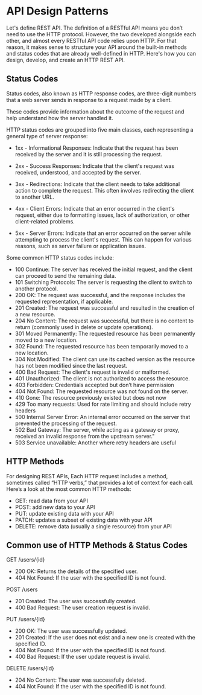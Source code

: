 # API Design Patterns

Let's define REST API. The definition of a RESTful API means you don’t need to use the HTTP protocol. However, the two developed alongside each other, and almost every RESTful API code relies upon HTTP. For that reason, it makes sense to structure your API around the built-in methods and status codes that are already well-defined in HTTP. Here's how you can design, develop, and create an HTTP REST API.

## Status Codes

Status codes, also known as HTTP response codes, are three-digit numbers that a web server sends in response to a request made by a client.

These codes provide information about the outcome of the request and help understand how the server handled it.

HTTP status codes are grouped into five main classes, each representing a general type of server response:

- 1xx - Informational Responses:
Indicate that the request has been received by the server and it is still processing the request.

- 2xx - Success Responses:
Indicate that the client's request was received, understood, and accepted by the server.

- 3xx - Redirections:
Indicate that the client needs to take additional action to complete the request. This often involves redirecting the client to another URL.

- 4xx - Client Errors:
Indicate that an error occurred in the client's request, either due to formatting issues, lack of authorization, or other client-related problems.

- 5xx - Server Errors:
Indicate that an error occurred on the server while attempting to process the client's request. This can happen for various reasons, such as server failure or application issues.

Some common HTTP status codes include:

- 100 Continue: The server has received the initial request, and the client can proceed to send the remaining data.
- 101 Switching Protocols: The server is requesting the client to switch to another protocol.
- 200 OK: The request was successful, and the response includes the requested representation, if applicable.
- 201 Created: The request was successful and resulted in the creation of a new resource.
- 204 No Content: The request was successful, but there is no content to return (commonly used in delete or update operations).
- 301 Moved Permanently: The requested resource has been permanently moved to a new location.
- 302 Found: The requested resource has been temporarily moved to a new location.
- 304 Not Modified: The client can use its cached version as the resource has not been modified since the last request.
- 400 Bad Request: The client's request is invalid or malformed.
- 401 Unauthorized: The client is not authorized to access the resource.
- 403 Forbidden: Credentials accepted but don’t have permission
- 404 Not Found: The requested resource was not found on the server.
- 410 Gone: The resource previously existed but does not now
- 429 Too many requests: Used for rate limiting and should include retry headers
- 500 Internal Server Error: An internal error occurred on the server that prevented the processing of the request.
- 502 Bad Gateway: The server, while acting as a gateway or proxy, received an invalid response from the upstream server."
- 503 Service unavailable: Another where retry headers are useful


## HTTP Methods

For designing REST APIs, Each HTTP request includes a method, sometimes called “HTTP verbs,” that provides a lot of context for each call. Here’s a look at the most common HTTP methods:

- GET: read data from your API
- POST: add new data to your API
- PUT: update existing data with your API
- PATCH: updates a subset of existing data with your API
- DELETE: remove data (usually a single resource) from your API

## Common use of HTTP Methods & Status Codes

GET /users/{id}

- 200 OK: Returns the details of the specified user.
- 404 Not Found: If the user with the specified ID is not found.

POST /users

- 201 Created: The user was successfully created.
- 400 Bad Request: The user creation request is invalid.

PUT /users/{id}

- 200 OK: The user was successfully updated.
- 201 Created: If the user does not exist and a new one is created with the specified ID.
- 404 Not Found: If the user with the specified ID is not found.
- 400 Bad Request: If the user update request is invalid.

DELETE /users/{id}

- 204 No Content: The user was successfully deleted.
- 404 Not Found: If the user with the specified ID is not found.